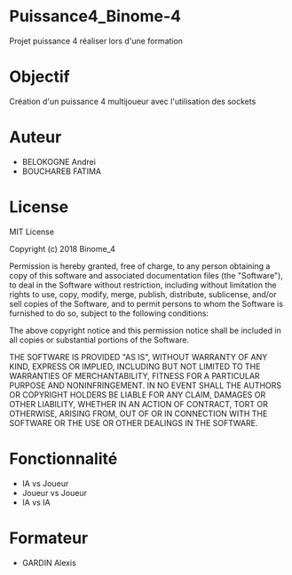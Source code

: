 # Puissance4_Binome-4

Projet puissance 4 réaliser lors d'une formation



# Objectif

Création d'un puissance 4 multijoueur avec l'utilisation des sockets



# Auteur
- BELOKOGNE Andrei
- BOUCHAREB FATIMA



# License
MIT License

Copyright (c) 2018 Binome_4

Permission is hereby granted, free of charge, to any person obtaining a copy
of this software and associated documentation files (the "Software"), to deal
in the Software without restriction, including without limitation the rights
to use, copy, modify, merge, publish, distribute, sublicense, and/or sell
copies of the Software, and to permit persons to whom the Software is
furnished to do so, subject to the following conditions:

The above copyright notice and this permission notice shall be included in all
copies or substantial portions of the Software.

THE SOFTWARE IS PROVIDED "AS IS", WITHOUT WARRANTY OF ANY KIND, EXPRESS OR
IMPLIED, INCLUDING BUT NOT LIMITED TO THE WARRANTIES OF MERCHANTABILITY,
FITNESS FOR A PARTICULAR PURPOSE AND NONINFRINGEMENT. IN NO EVENT SHALL THE
AUTHORS OR COPYRIGHT HOLDERS BE LIABLE FOR ANY CLAIM, DAMAGES OR OTHER
LIABILITY, WHETHER IN AN ACTION OF CONTRACT, TORT OR OTHERWISE, ARISING FROM,
OUT OF OR IN CONNECTION WITH THE SOFTWARE OR THE USE OR OTHER DEALINGS IN THE
SOFTWARE.



# Fonctionnalité
- IA vs Joueur
- Joueur vs Joueur
- IA vs IA



# Formateur
- GARDIN Alexis


